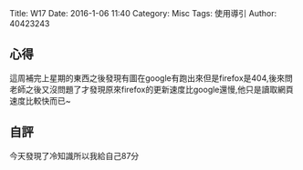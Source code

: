 Title: W17
Date: 2016-1-06 11:40
Category: Misc
Tags: 使用導引
Author: 40423243

<section>
<h1>心得</h1>
<p>這周補完上星期的東西之後發現有圖在google有跑出來但是firefox是404,後來問老師之後又沒問題了才發現原來firefox的更新速度比google還慢,他只是讀取網頁速度比較快而已~</p>
</section>
<section>
    <h1>自評</h1>
    <p>今天發現了冷知識所以我給自己87分</p>
</section>
